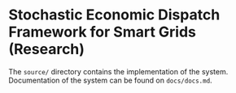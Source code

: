 # Stochastic Economic Dispatch Framework for Smart Grids (Research)

The `source/` directory contains the implementation of the system. 
Documentation of the system can be found on `docs/docs.md`.
